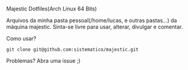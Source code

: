 Majestic Dotfiles(Arch Linux 64 Bits)

Arquivos da minha pasta pessoal(/home/lucas, e outras pastas...) da máquina majestic.
Sinta-se livre para usar, alterar, divulgar e comentar.

Como usar?
    
    git clone git@github.com:sistematico/majestic.git

Problemas? Abra uma issue ;)

